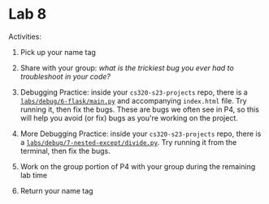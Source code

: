 # Lab 8

Activities:

1. Pick up your name tag

2. Share with your group: *what is the trickiest bug you ever had to troubleshoot in your code?*

3. Debugging Practice: inside your `cs320-s23-projects` repo, there is a [`labs/debug/6-flask/main.py`](./debug/6-flask/main.py) and accompanying `index.html` file.  Try running it, then fix the bugs.  These are bugs we often see in P4, so this will help you avoid (or fix) bugs as you're working on the project.

4. More Debugging Practice: inside your `cs320-s23-projects` repo, there is a [`labs/debug/7-nested-except/divide.py`](./debug/7-nested-except/divide.py).  Try running it from the terminal, then fix the bugs.

5. Work on the group portion of P4 with your group during the remaining lab time

6. Return your name tag 
